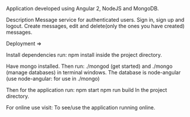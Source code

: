 Application developed using Angular 2, NodeJS and MongoDB.

Description
Message service for authenticated users. 
Sign in, sign up and logout. 
Create messages, edit and delete(only the ones you have created) messages.

Deployment =>

Install dependencies
run: npm install inside the project directory.

Have mongo installed. Then run: ./mongod (get started) and ./mongo (manage databases) in terminal windows. 
The database is node-angular (use node-angular: for use in ./mongo)

Then for the application run:
npm start
npm run build
In the project directory.

For online use visit:
To see/use the application running online.

